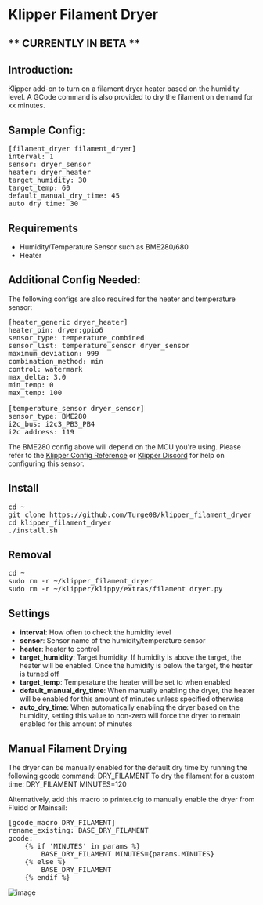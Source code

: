 # Klipper Filament Dryer

## ** CURRENTLY IN BETA **

## Introduction:

Klipper add-on to turn on a filament dryer heater based on the humidity level. A GCode command is also provided to dry the filament on demand for xx minutes.

## Sample Config:

<pre>[filament_dryer filament_dryer]
interval: 1
sensor: dryer_sensor
heater: dryer_heater
target_humidity: 30
target_temp: 60
default_manual_dry_time: 45
auto_dry_time: 30</pre>

## Requirements

- Humidity/Temperature Sensor such as BME280/680
- Heater

## Additional Config Needed:

The following configs are also required for the heater and temperature sensor:

<pre>[heater_generic dryer_heater]
heater_pin: dryer:gpio6
sensor_type: temperature_combined
sensor_list: temperature_sensor dryer_sensor
maximum_deviation: 999
combination_method: min
control: watermark
max_delta: 3.0
min_temp: 0
max_temp: 100

[temperature_sensor dryer_sensor]
sensor_type: BME280
i2c_bus: i2c3_PB3_PB4
i2c_address: 119</pre>

The BME280 config above will depend on the MCU you're using. Please refer to the [Klipper Config Reference](https://www.klipper3d.org/Config_Reference.html#bmp180bmp280bme280bme680-temperature-sensor) or [Klipper Discord](https://discord.klipper3d.org/) for help on configuring this sensor.

## Install

<pre>cd ~
git clone https://github.com/Turge08/klipper_filament_dryer
cd klipper_filament_dryer
./install.sh</pre>

## Removal

<pre>cd ~
sudo rm -r ~/klipper_filament_dryer
sudo rm -r ~/klipper/klippy/extras/filament_dryer.py</pre>

## Settings

- **interval**: How often to check the humidity level
- **sensor**: Sensor name of the humidity/temperature sensor
- **heater**: heater to control
- **target_humidity**: Target humidity. If humidity is above the target, the heater will be enabled. Once the humidity is below the target, the heater is turned off
- **target_temp**: Temperature the heater will be set to when enabled
- **default_manual_dry_time**: When manually enabling the dryer, the heater will be enabled for this amount of minutes unless specified otherwise
- **auto_dry_time**: When automatically enabling the dryer based on the humidity, setting this value to non-zero will force the dryer to remain enabled for this amount of minutes

## Manual Filament Drying

The dryer can be manually enabled for the default dry time by running the following gcode command: DRY_FILAMENT
To dry the filament for a custom time: DRY_FILAMENT MINUTES=120

Alternatively, add this macro to printer.cfg to manually enable the dryer from Fluidd or Mainsail:

<pre>[gcode_macro DRY_FILAMENT]
rename_existing: BASE_DRY_FILAMENT
gcode:
    {% if 'MINUTES' in params %}
        BASE_DRY_FILAMENT MINUTES={params.MINUTES}
    {% else %}
        BASE_DRY_FILAMENT
    {% endif %}</pre>

![image](https://github.com/Turge08/klipper_filament_dryer/assets/6312320/d6d41c2f-8a88-4147-98a0-ef559735fbcd)



